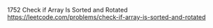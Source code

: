 1752 Check if Array Is Sorted and Rotated https://leetcode.com/problems/check-if-array-is-sorted-and-rotated